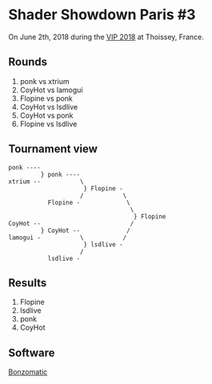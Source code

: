 # Shader Showdown Paris #3

On June 2th, 2018 during the [VIP 2018](http://vip2018.popsyteam.org/) at Thoissey, France.

## Rounds

1. ponk vs xtrium
2. CoyHot vs lamogui
3. Flopine vs ponk
4. CoyHot vs lsdlive
5. CoyHot vs ponk
6. Flopine vs lsdlive

## Tournament view

```
ponk ----
         } ponk ----
xtrium --           \
                     } Flopine -
                    /           \
           Flopine -             \
                                  \
                                   } Flopine
CoyHot --                         /
         } CoyHot --             /
lamogui -           \           /
                     } lsdlive -
                    /
           lsdlive -
```

## Results

1. Flopine
2. lsdlive
3. ponk
4. CoyHot

## Software

[Bonzomatic](https://github.com/Gargaj/Bonzomatic)
